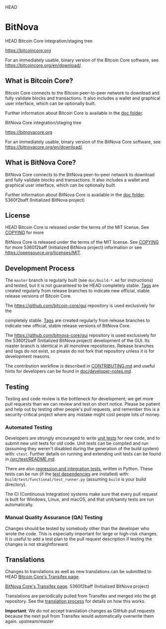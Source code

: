 HEAD
# BitNova

 HEAD
Bitcoin Core integration/staging tree

https://bitcoincore.org

For an immediately usable, binary version of the Bitcoin Core software, see
https://bitcoincore.org/en/download/.

What is Bitcoin Core?
---------------------

Bitcoin Core connects to the Bitcoin peer-to-peer network to download and fully
validate blocks and transactions. It also includes a wallet and graphical user
interface, which can be optionally built.

Further information about Bitcoin Core is available in the [doc folder](/doc).

BitNova Core integration/staging tree

https://bitnovacore.org

For an immediately usable, binary version of the BitNova Core software, see
https://bitnovacore.org/en/download/.

What is BitNova Core?
---------------------

BitNova Core connects to the BitNova peer-to-peer network to download and fully
validate blocks and transactions. It also includes a wallet and graphical user
interface, which can be optionally built.

Further information about BitNova Core is available in the [doc folder](/doc).
 5360f2baff (Initialized BitNova project)

License
-------

 HEAD
Bitcoin Core is released under the terms of the MIT license. See [COPYING](COPYING) for more

BitNova Core is released under the terms of the MIT license. See [COPYING](COPYING) for more
 5360f2baff (Initialized BitNova project)
information or see https://opensource.org/licenses/MIT.

Development Process
-------------------

The `master` branch is regularly built (see `doc/build-*.md` for instructions) and tested, but it is not guaranteed to be
 HEAD
completely stable. [Tags](https://github.com/bitcoin/bitcoin/tags) are created
regularly from release branches to indicate new official, stable release versions of Bitcoin Core.

The https://github.com/bitcoin-core/gui repository is used exclusively for the

completely stable. [Tags](https://github.com/bitnova/bitnova/tags) are created
regularly from release branches to indicate new official, stable release versions of BitNova Core.

The https://github.com/bitnova-core/gui repository is used exclusively for the
 5360f2baff (Initialized BitNova project)
development of the GUI. Its master branch is identical in all monotree
repositories. Release branches and tags do not exist, so please do not fork
that repository unless it is for development reasons.

The contribution workflow is described in [CONTRIBUTING.md](CONTRIBUTING.md)
and useful hints for developers can be found in [doc/developer-notes.md](doc/developer-notes.md).

Testing
-------

Testing and code review is the bottleneck for development; we get more pull
requests than we can review and test on short notice. Please be patient and help out by testing
other people's pull requests, and remember this is a security-critical project where any mistake might cost people
lots of money.

### Automated Testing

Developers are strongly encouraged to write [unit tests](src/test/README.md) for new code, and to
submit new unit tests for old code. Unit tests can be compiled and run
(assuming they weren't disabled during the generation of the build system) with: `ctest`. Further details on running
and extending unit tests can be found in [/src/test/README.md](/src/test/README.md).

There are also [regression and integration tests](/test), written
in Python.
These tests can be run (if the [test dependencies](/test) are installed) with: `build/test/functional/test_runner.py`
(assuming `build` is your build directory).

The CI (Continuous Integration) systems make sure that every pull request is built for Windows, Linux, and macOS,
and that unit/sanity tests are run automatically.

### Manual Quality Assurance (QA) Testing

Changes should be tested by somebody other than the developer who wrote the
code. This is especially important for large or high-risk changes. It is useful
to add a test plan to the pull request description if testing the changes is
not straightforward.

Translations
------------

Changes to translations as well as new translations can be submitted to
 HEAD
[Bitcoin Core's Transifex page](https://www.transifex.com/bitcoin/bitcoin/).

[BitNova Core's Transifex page](https://www.transifex.com/bitnova/bitnova/).
 5360f2baff (Initialized BitNova project)

Translations are periodically pulled from Transifex and merged into the git repository. See the
[translation process](doc/translation_process.md) for details on how this works.

**Important**: We do not accept translation changes as GitHub pull requests because the next
pull from Transifex would automatically overwrite them again.
 upstream/master
